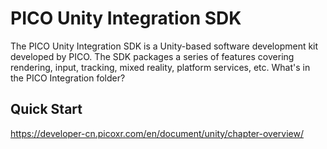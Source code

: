# PICO Unity Integration SDK
The PICO Unity Integration SDK is a Unity-based software development kit developed by PICO. The SDK packages a series of features covering rendering, input, tracking, mixed reality, platform services, etc.
What's in the PICO Integration folder?
## Quick Start
https://developer-cn.picoxr.com/en/document/unity/chapter-overview/
